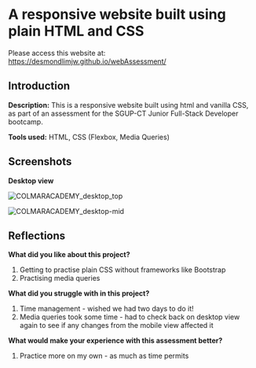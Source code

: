 # A responsive website built using plain HTML and CSS
Please access this website at: https://desmondlimjw.github.io/webAssessment/

## Introduction
**Description:** This is a responsive website built using html and vanilla CSS, as part of an assessment for the SGUP-CT Junior Full-Stack Developer bootcamp.

**Tools used:** HTML, CSS (Flexbox, Media Queries)

## Screenshots

**Desktop view**

![COLMARACADEMY_desktop_top](https://user-images.githubusercontent.com/29788431/154959554-b43e4a3a-bea7-43bd-9f06-5abffb8f3ad7.png)

![COLMARACADEMY_desktop-mid](https://user-images.githubusercontent.com/29788431/154959778-c990c85b-0c86-45db-a565-4b984284e680.png)

## Reflections
**What did you like about this project?**
1. Getting to practise plain CSS without frameworks like Bootstrap
2. Practising media queries

**What did you struggle with in this project?**
1. Time management - wished we had two days to do it!
2. Media queries took some time - had to check back on desktop view again to see if any changes from the mobile view affected it

**What would make your experience with this assessment better?**
1. Practice more on my own - as much as time permits
